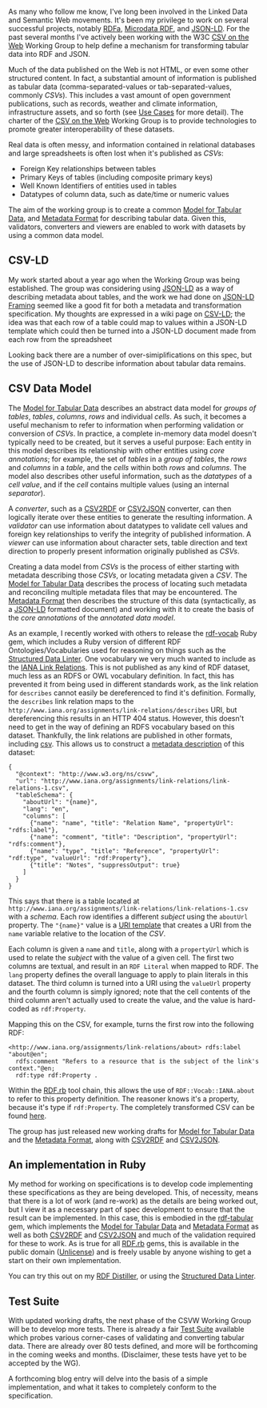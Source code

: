 As many who follow me know, I've long been involved in the Linked Data and Semantic Web movements. It's been my privilege to work on several successful projects, notably [RDFa][], [Microdata RDF][], and [JSON-LD][]. For the past several months I've actively been working with the W3C [CSV on the Web][] Working Group to help define a mechanism for transforming tabular data into RDF and JSON.

Much of the data published on the Web is not HTML, or even some other structured content. In fact, a substantial amount of information is published as tabular data (comma-separated-values or tab-separated-values, commonly _CSVs_). This includes a vast amount of open government publications, such as records, weather and climate information, infrastructure assets, and so forth (see [Use Cases][] for more detail). The charter of the [CSV on the Web][] Working Group is to provide technologies to promote greater interoperability of these datasets.

Real data is often messy, and information contained in relational databases and large spreadsheets is often lost when it's published as _CSVs_:

* Foreign Key relationships between tables
* Primary Keys of tables (including composite primary keys)
* Well Known Identifiers of entities used in tables
* Datatypes of column data, such as date/time or numeric values

The aim of the working group is to create a common [Model for Tabular Data][], and [Metadata Format][] for describing tabular data. Given this, validators, converters and viewers are enabled to work with datasets by using a common data model.

## CSV-LD

My work started about a year ago when the Working Group was being established. The group was considering using [JSON-LD][] as a way of describing metadata about tables, and the work we had done on [JSON-LD Framing][] seemed like a good fit for both a metadata and transformation specification. My thoughts are expressed in a wiki page on [CSV-LD][]; the idea was that each row of a table could map to values within a JSON-LD template which could then be turned into a JSON-LD document made from each row from the spreadsheet

Looking back there are a number of over-simiplifications on this spec, but the use of JSON-LD to describe information about tabular data remains.

## CSV Data Model

The [Model for Tabular Data][] describes an abstract data model for _groups of tables_, _tables_, _columns_, _rows_ and individual _cells_. As such, it becomes a useful mechanism to refer to information when performing validation or conversion of _CSVs_. In practice, a complete in-memory data model doesn't typically need to be created, but it serves a useful purpose: Each entity in this model describes its relationship with other entities using _core annotations_; for example, the set of _tables_ in a _group of tables_, the _rows_ and _columns_ in a _table_, and the _cells_ within both _rows_ and _columns_. The model also describes other useful information, such as the _datatypes_ of a _cell value_, and if the _cell_ contains multiple values (using an internal _separator_).

A _converter_, such as a [CSV2RDF][] or [CSV2JSON][] converter, can then logically iterate over these entities to generate the resulting information. A _validator_ can use information about datatypes to validate cell values and  foreign key relationships to verify the integrity of published information. A _viewer_ can use information about character sets, table direction and text direction to properly present information originally published as _CSVs_.

Creating a data model from _CSVs_ is the process of either starting with metadata describing those _CSVs_, or locating metadata given a _CSV_. The [Model for Tabular Data][] describes the process of locating such metadata and reconciling multiple metadata files that may be encountered. The [Metadata Format][] then describes the structure of this data (syntactically, as a [JSON-LD][] formatted document) and working with it to create the basis of the _core annotations_ of the _annotated data model_.

As an example, I recently worked with others to release the [rdf-vocab][] Ruby gem, which includes a Ruby version of different RDF Ontologies/Vocabularies used for reasoning on things such as the [Structured Data Linter][]. One vocabulary we very much wanted to include as the [IANA Link Relations][]. This is not published as any kind of RDF dataset, much less as an RDFS or OWL vocabulary definition. In fact, this has prevented it from being used in different standards work, as the link relation for `describes` cannot easily be dereferenced to find it's definition. Formally, the `describes` link relation maps to the `http://www.iana.org/assignments/link-relations/describes` URI, but dereferencing this results in an HTTP 404 status. However, this doesn't need to get in the way of defining an RDFS vocabulary based on this dataset. Thankfully, the link relations are published in other formats, including [csv](http://www.iana.org/assignments/link-relations/link-relations-1.csv). This allows us to construct a [metadata description](https://github.com/ruby-rdf/rdf-vocab/blob/develop/etc/iana-metadata.json) of this dataset:

    {
      "@context": "http://www.w3.org/ns/csvw",
      "url": "http://www.iana.org/assignments/link-relations/link-relations-1.csv",
      "tableSchema": {
        "aboutUrl": "{name}",
        "lang": "en",
        "columns": [
          {"name": "name", "title": "Relation Name", "propertyUrl": "rdfs:label"},
          {"name": "comment", "title": "Description", "propertyUrl": "rdfs:comment"},
          {"name": "type", "title": "Reference", "propertyUrl": "rdf:type", "valueUrl": "rdf:Property"},
          {"title": "Notes", "suppressOutput": true}
        ]
      }
    }

This says that there is a table located at `http://www.iana.org/assignments/link-relations/link-relations-1.csv` with a _schema_. Each row identifies a different _subject_ using the `aboutUrl` property. The `"{name}"` value is a [URI template][] that creates a URI from the `name` variable relative to the location of the _CSV_.

Each column is given a `name` and `title`, along with a `propertyUrl` which is used to relate the _subject_ with the value of a given cell. The first two columns are textual, and result in an `RDF Literal` when mapped to RDF. The `lang` property defines the overall language to apply to plain literals in this dataset. The third column is turned into a URI using the `valueUrl` property and the fourth column is simply ignored; note that the cell contents of the third column aren't actually used to create the value, and the value is hard-coded as `rdf:Property`.

Mapping this on the CSV, for example, turns the first row into the following RDF:

    <http://www.iana.org/assignments/link-relations/about> rdfs:label "about@en";
      rdfs:comment "Refers to a resource that is the subject of the link's context."@en;
      rdf:type rdf:Property .

Within the [RDF.rb][] tool chain, this allows the use of `RDF::Vocab::IANA.about` to refer to this property definition. The reasoner knows it's a property, because it's type if `rdf:Property`. The completely transformed CSV can be found [here](https://raw.githubusercontent.com/ruby-rdf/rdf-vocab/develop/etc/iana.ttl).

The group has just released new working drafts for [Model for Tabular Data][] and the [Metadata Format][], along with [CSV2RDF][] and [CSV2JSON][].

## An implementation in Ruby
My method for working on specifications is to develop code implementing these specifications as they are being developed. This, of necessity, means that there is a lot of work (and re-work) as the details are being worked out, but I view it as a necessary part of spec development to ensure that the result can be implemented. In this case, this is embodied in the [rdf-tabular][] gem, which implements the [Model for Tabular Data][] and [Metadata Format][] as well as both [CSV2RDF][] and [CSV2JSON][] and much of the validation required for these to work. As is true for all [RDF.rb][] gems, this is available in the public domain ([Unlicense](http://unlicense.org)) and is freely usable by anyone wishing to get a start on their own implementation.

You can try this out on my [RDF Distiller][], or using the [Structured Data Linter][].

## Test Suite
With updated working drafts, the next phase of the CSVW Working Group will be to develop more tests. There is already a fair [Test Suite][] available which probes various corner-cases of validating and converting tabular data. There are already over 80 tests defined, and more will be forthcoming in the coming weeks and months. (Disclaimer, these tests have yet to be accepted by the WG).

A forthcoming blog entry will delve into the basis of a simple implementation, and what it takes to completely conform to the specification.

[JSON-LD]:          http://www.w3.org/TR/json-ld "JSON-LD 1.0"
[JSON-LD Framing]:  http://json-ld.org/spec/latest/json-ld-framing/
[CSV-LD]:           https://www.w3.org/2013/csvw/wiki/CSV-LD
[RDFa]:             http://www.w3.org/TR/rdfa-core "HTML+RDFa 1.1"
[Microdata RDF]:    http://www.w3.org/TR/microdata-rdf "Microdata to RDF"
[CSV on the Web]:   http://www.w3.org/2013/csvw/wiki/Main_Page
[Use Cases]:        http://www.w3.org/TR/csvw-ucr/
[Model for Tabular Data]: http://www.w3.org/TR/tabular-data-model/ "Model for Tabular Data and Metadata on the Web"
[Metadata Format]:  http://www.w3.org/TR/tabular-metadata/ "Metadata Vocabulary for Tabular Data"
[CSV2RDF]:          http://w3c.github.io/csvw/csv2rdf/ "Generating RDF from Tabular Data on the Web"
[CSV2JSON]:         http://w3c.github.io/csvw/csv2json/ "Generating JSON from Tabular Data on the Web"
[Structured Data Linter]: http://linter.structured-data.org/
[RDF Distiller]:    http://rdf.greggkellogg.net/distiller
[IANA Link Relations]: http://www.iana.org/assignments/link-relations/link-relations.xhtml
[URI template]:     https://tools.ietf.org/html/rfc6570
[RDF.rb]:           http://rdf.rubyforge.org/
[rdf-vocab]:        http://rubygems.org/gems/rdf-vocab
[rdf-tabular]:      http://rubygems.org/gems/rdf-tabular
[rdf-tabular repo]: http://github.com/ruby-rdf/rdf-tabular
[Test Suite]:       http://w3c.github.io/csvw/tests/